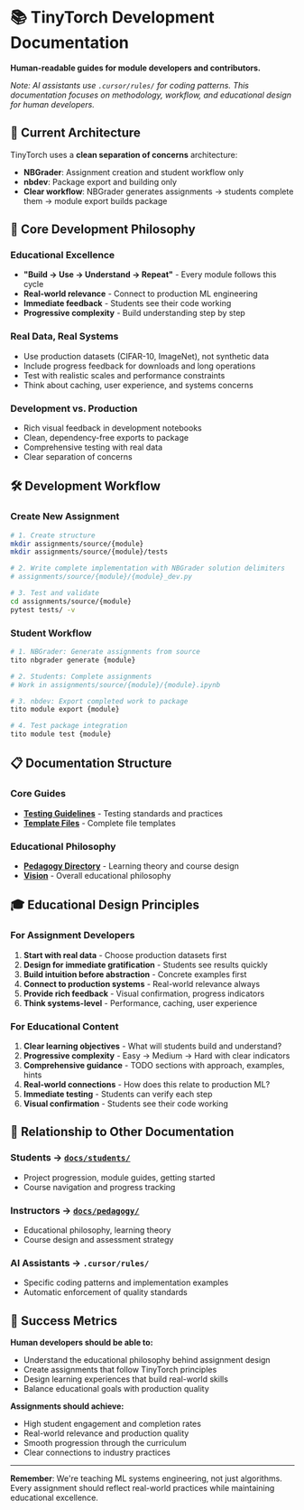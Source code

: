 # 📚 TinyTorch Development Documentation

**Human-readable guides for module developers and contributors.**

*Note: AI assistants use `.cursor/rules/` for coding patterns. This documentation focuses on methodology, workflow, and educational design for human developers.*

## 🎯 **Current Architecture**

TinyTorch uses a **clean separation of concerns** architecture:

- **NBGrader**: Assignment creation and student workflow only
- **nbdev**: Package export and building only
- **Clear workflow**: NBGrader generates assignments → students complete them → module export builds package

## 🔑 **Core Development Philosophy**

### **Educational Excellence**
- **"Build → Use → Understand → Repeat"** - Every module follows this cycle
- **Real-world relevance** - Connect to production ML engineering
- **Immediate feedback** - Students see their code working
- **Progressive complexity** - Build understanding step by step

### **Real Data, Real Systems**
- Use production datasets (CIFAR-10, ImageNet), not synthetic data
- Include progress feedback for downloads and long operations
- Test with realistic scales and performance constraints
- Think about caching, user experience, and systems concerns

### **Development vs. Production**
- Rich visual feedback in development notebooks
- Clean, dependency-free exports to package
- Comprehensive testing with real data
- Clear separation of concerns

## 🛠️ **Development Workflow**

### **Create New Assignment**
```bash
# 1. Create structure
mkdir assignments/source/{module}
mkdir assignments/source/{module}/tests

# 2. Write complete implementation with NBGrader solution delimiters
# assignments/source/{module}/{module}_dev.py

# 3. Test and validate
cd assignments/source/{module}
pytest tests/ -v
```

### **Student Workflow**
```bash
# 1. NBGrader: Generate assignments from source
tito nbgrader generate {module}

# 2. Students: Complete assignments
# Work in assignments/source/{module}/{module}.ipynb

# 3. nbdev: Export completed work to package
tito module export {module}

# 4. Test package integration
tito module test {module}
```

## 📋 **Documentation Structure**

### **Core Guides**
- **[Testing Guidelines](testing-guidelines.md)** - Testing standards and practices
- **[Template Files](module-template_files/)** - Complete file templates

### **Educational Philosophy**
- **[Pedagogy Directory](../pedagogy/)** - Learning theory and course design
- **[Vision](../pedagogy/vision.md)** - Overall educational philosophy

## 🎓 **Educational Design Principles**

### **For Assignment Developers**
1. **Start with real data** - Choose production datasets first
2. **Design for immediate gratification** - Students see results quickly
3. **Build intuition before abstraction** - Concrete examples first
4. **Connect to production systems** - Real-world relevance always
5. **Provide rich feedback** - Visual confirmation, progress indicators
6. **Think systems-level** - Performance, caching, user experience

### **For Educational Content**
1. **Clear learning objectives** - What will students build and understand?
2. **Progressive complexity** - Easy → Medium → Hard with clear indicators
3. **Comprehensive guidance** - TODO sections with approach, examples, hints
4. **Real-world connections** - How does this relate to production ML?
5. **Immediate testing** - Students can verify each step
6. **Visual confirmation** - Students see their code working

## 🔄 **Relationship to Other Documentation**

### **Students** → [`docs/students/`](../students/)
- Project progression, module guides, getting started
- Course navigation and progress tracking

### **Instructors** → [`docs/pedagogy/`](../pedagogy/)
- Educational philosophy, learning theory
- Course design and assessment strategy

### **AI Assistants** → `.cursor/rules/`
- Specific coding patterns and implementation examples
- Automatic enforcement of quality standards

## 🎯 **Success Metrics**

**Human developers should be able to:**
- Understand the educational philosophy behind assignment design
- Create assignments that follow TinyTorch principles
- Design learning experiences that build real-world skills
- Balance educational goals with production quality

**Assignments should achieve:**
- High student engagement and completion rates
- Real-world relevance and production quality
- Smooth progression through the curriculum
- Clear connections to industry practices

---

**Remember**: We're teaching ML systems engineering, not just algorithms. Every assignment should reflect real-world practices while maintaining educational excellence. 